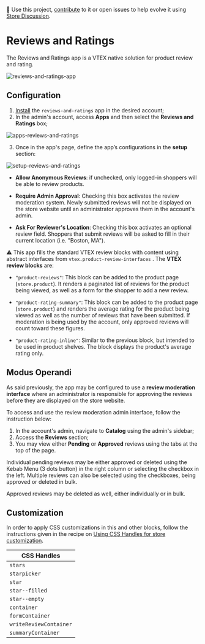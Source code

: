 📢 Use this project, [contribute](https://github.com/vtex-apps/breadcrumb) to it or open issues to help evolve it using [Store Discussion](https://github.com/vtex-apps/store-discussion).

# Reviews and Ratings

The Reviews and Ratings app is a VTEX native solution for product review and rating.

![reviews-and-ratings-app](https://user-images.githubusercontent.com/52087100/71026526-31e7d580-20e8-11ea-93d8-094c1e8af7cd.png)

## Configuration

1. [Install](https://vtex.io/docs/recipes/store/installing-an-app) the `reviews-and-ratings` app in the desired account;
2. In the admin's account, access **Apps** and then select the **Reviews and Ratings** box;

![apps-reviews-and-ratings](https://user-images.githubusercontent.com/52087100/71026670-77a49e00-20e8-11ea-9e01-0cb4dec12a56.png)

3. Once in the app's page, define the app’s configurations in the **setup** section:

![setup-reviews-and-ratings](https://user-images.githubusercontent.com/52087100/71026561-4330e200-20e8-11ea-9f44-167cf0e77fc6.png)

- **Allow Anonymous Reviews**: if unchecked, only logged-in shoppers will be able to review products.

- **Require Admin Approval**: Checking this box activates the review moderation system. Newly submitted reviews will not be displayed on the store website until an administrator approves them in the account's admin.

- **Ask For Reviewer's Location**: Checking this box activates an optional review field. Shoppers that submit reviews will be asked to fill in their current location (i.e. "Boston, MA").

:warning: This app fills the standard VTEX review blocks with content using abstract interfaces from `vtex.product-review-interfaces` . The **VTEX review blocks** are:

- `"product-reviews"`: This block can be added to the product page (`store.product`). It renders a paginated list of reviews for the product being viewed, as well as a form for the shopper to add a new review.

- `"product-rating-summary"`: This block can be added to the product page (`store.product`) and renders the average rating for the product being viewed as well as the number of reviews that have been submitted. If moderation is being used by the account, only approved reviews will count toward these figures.

- `"product-rating-inline"`: Similar to the previous block, but intended to be used in product shelves. The block displays the product's average rating only.

## Modus Operandi

As said previously, the app may be configured to use a **review moderation interface** where an administrator is responsible for approving the reviews before they are displayed on the store website.

To access and use the review moderation admin interface, follow the instruction below:

1. In the account's admin, navigate to **Catalog** using the admin's sidebar;
2. Access the **Reviews** section;
3. You may view either **Pending** or **Approved** reviews using the tabs at the top of the page.

Individual pending reviews may be either approved or deleted using the Kebab Menu (3 dots button) in the right column or selecting the checkbox in the left. Multiple reviews can also be selected using the checkboxes, being approved or deleted in bulk.

Approved reviews may be deleted as well, either individually or in bulk.

## Customization

In order to apply CSS customizations in this and other blocks, follow the instructions given in the recipe on [Using CSS Handles for store customization](https://vtex.io/docs/recipes/style/using-css-handles-for-store-customization).

| CSS Handles            |
| ---------------------- |
| `stars`                |
| `starpicker`           |
| `star`                 |
| `star--filled`         |
| `star--empty`          |
| `container`            |
| `formContainer`        |
| `writeReviewContainer` |
| `summaryContainer`     |
